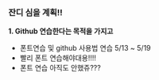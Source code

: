 ### 잔디 심을 계획!!

__1. Github 연습한다는 목적을 가지고__

- 폰트연습 및 github 사용법 연습 5/13 ~ 5/19
- 빨리 폰트 연습해야대용!!!!
- 폰트 연습 아직도 안했쥬???
